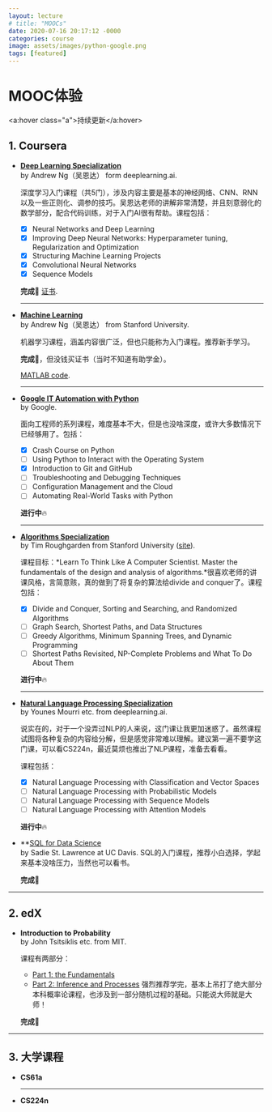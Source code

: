 ```yaml
---
layout: lecture
# title: "MOOCs"
date: 2020-07-16 20:17:12 -0000
categories: course
image: assets/images/python-google.png
tags: [featured]
---
```


# MOOC体验

<a:hover class="a">持续更新</a:hover>

## 1. Coursera
<!-- --- -->
- **[Deep Learning Specialization](https://www.coursera.org/specializations/deep-learning)**  
  by Andrew Ng（吴恩达） form deeplearning.ai.

  深度学习入门课程（共5门），涉及内容主要是基本的神经网络、CNN、RNN以及一些正则化、调参的技巧。吴恩达老师的讲解非常清楚，并且刻意弱化的数学部分，配合代码训练，对于入门AI很有帮助。课程包括：
  - [x] Neural Networks and Deep Learning
  - [x] Improving Deep Neural Networks: Hyperparameter tuning, Regularization and Optimization
  - [x] Structuring Machine Learning Projects
  - [x] Convolutional Neural Networks
  - [x] Sequence Models
  
  **完成**🎉 [证书](https://www.coursera.org/account/accomplishments/specialization/BTUZ35YLS8ZA).  
  
  ------

- **[Machine Learning](https://www.coursera.org/learn/machine-learning)**  
  by Andrew Ng（吴恩达） from Stanford University.

  机器学习课程，涵盖内容很广泛，但也只能称为入门课程。推荐新手学习。

  **完成**🎉，但没钱买证书（当时不知道有助学金）。
  
  [MATLAB code](https://github.com/dull-bird/machine-learning-coursera).
  
  ------

- **[Google IT Automation with Python](https://www.coursera.org/professional-certificates/google-it-automation)**  
  by Google.

  面向工程师的系列课程，难度基本不大，但是也没啥深度，或许大多数情况下已经够用了。包括：
  - [x] Crash Course on Python 
  - [ ] Using Python to Interact with the Operating System
  - [x] Introduction to Git and GitHub
  - [ ] Troubleshooting and Debugging Techniques
  - [ ] Configuration Management and the Cloud
  - [ ] Automating Real-World Tasks with Python
  
  **进行中**🔥

  ------

- **[Algorithms Specialization](https://www.coursera.org/specializations/algorithms)**  
  by Tim Roughgarden from Stanford University ([site](https://www.timroughgarden.org/)).

  课程目标：*Learn To Think Like A Computer Scientist. Master the fundamentals of the design and analysis of algorithms.*很喜欢老师的讲课风格，言简意赅，真的做到了将复杂的算法给divide and conquer了。课程包括：
  - [x] Divide and Conquer, Sorting and Searching, and Randomized Algorithms
  - [ ] Graph Search, Shortest Paths, and Data Structures
  - [ ] Greedy Algorithms, Minimum Spanning Trees, and Dynamic Programming
  - [ ] Shortest Paths Revisited, NP-Complete Problems and What To Do About Them
  
  **进行中**🔥

  ------

- **[Natural Language Processing Specialization](https://www.coursera.org/specializations/natural-language-processing)**  
  by Younes Mourri etc. from deeplearning.ai.

  说实在的，对于一个没弄过NLP的人来说，这门课让我更加迷惑了。虽然课程试图将各种复杂的内容给分解，但是感觉非常难以理解。建议第一遍不要学这门课，可以看CS224n，最近莫烦也推出了NLP课程，准备去看看。
  
  课程包括：
  - [x] Natural Language Processing with Classification and Vector Spaces
  - [ ] Natural Language Processing with Probabilistic Models
  - [ ] Natural Language Processing with Sequence Models
  - [ ] Natural Language Processing with Attention Models  

  **进行中**🔥


- **[SQL for Data Science](https://www.coursera.org/learn/sql-for-data-science)  
  by Sadie St. Lawrence at UC Davis.
SQL的入门课程，推荐小白选择，学起来基本没啥压力，当然也可以看书。

  **完成**🎉

------

## 2. edX
<!-- --- -->
- **Introduction to Probability**  
  by John Tsitsiklis etc. from MIT.
  
  课程有两部分：
  - [Part 1: the Fundamentals](https://courses.edx.org/courses/course-v1:MITx+6.041.1x+3T2017/course/)
  - [Part 2: Inference and Processes](https://courses.edx.org/courses/course-v1:MITx+6.041.2x+1T2018/course/)
  强烈推荐学完，基本上吊打了绝大部分本科概率论课程，也涉及到一部分随机过程的基础。只能说大师就是大师！
  
  **完成**🎉

------

## 3. 大学课程

- **CS61a**

  ------

- **CS224n**
